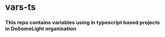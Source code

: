 # vars-ts

### This repo contains variables using in typescript based projects in DoSomeLight organisation
